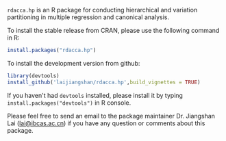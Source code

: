 `rdacca.hp` is an R package for conducting hierarchical and variation partitioning in multiple regression and canonical analysis.

To install the stable release from CRAN, please use the following command in R:

```R
install.packages("rdacca.hp")
```

To install the development version from github:

```R
library(devtools)
install_github('laijiangshan/rdacca.hp',build_vignettes = TRUE)
```

If you haven't had `devtools` installed, please install it by typing `install.packages("devtools")` in R console.

Please feel free to send an email to the package maintainer Dr. Jiangshan Lai (lai@ibcas.ac.cn) if you have any question or comments about this package.

